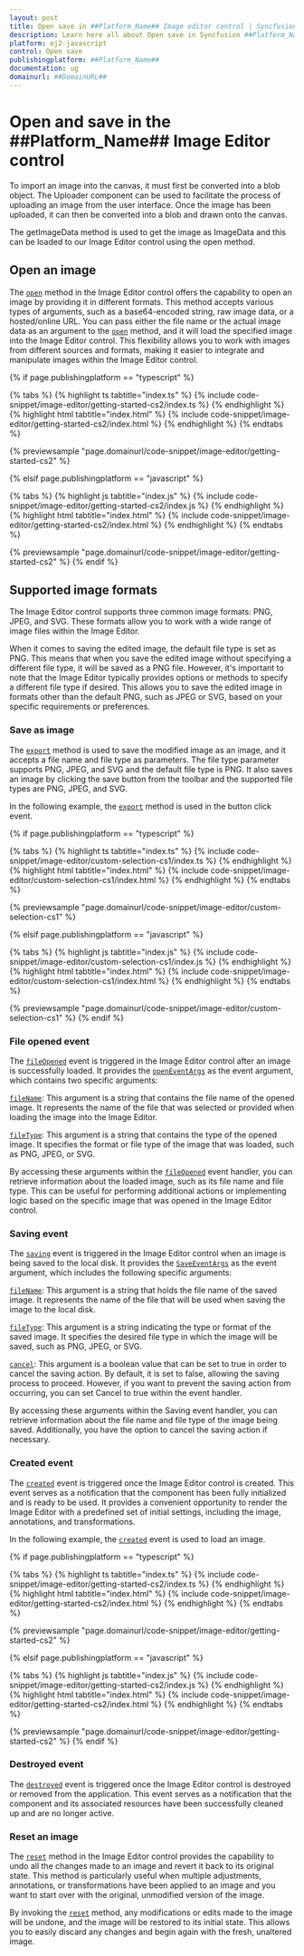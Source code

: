 ```yaml
---
layout: post
title: Open save in ##Platform_Name## Image editor control | Syncfusion
description: Learn here all about Open save in Syncfusion ##Platform_Name## Image editor control of Syncfusion Essential JS 2 and more.
platform: ej2-javascript
control: Open save 
publishingplatform: ##Platform_Name##
documentation: ug
domainurl: ##DomainURL##
---
```


# Open and save in the ##Platform_Name## Image Editor control

To import an image into the canvas, it must first be converted into a blob object. The Uploader component can be used to facilitate the process of uploading an image from the user interface. Once the image has been uploaded, it can then be converted into a blob and drawn onto the canvas.

The getImageData method is used to get the image as ImageData and this can be loaded to our Image Editor control using the open method.

## Open an image

The [`open`](../../api/image-editor/#open) method in the Image Editor control offers the capability to open an image by providing it in different formats. This method accepts various types of arguments, such as a base64-encoded string, raw image data, or a hosted/online URL. You can pass either the file name or the actual image data as an argument to the [`open`](../../api/image-editor/#open) method, and it will load the specified image into the Image Editor control. This flexibility allows you to work with images from different sources and formats, making it easier to integrate and manipulate images within the Image Editor control.

{% if page.publishingplatform == "typescript" %}

 {% tabs %}
{% highlight ts tabtitle="index.ts" %}
{% include code-snippet/image-editor/getting-started-cs2/index.ts %}
{% endhighlight %}
{% highlight html tabtitle="index.html" %}
{% include code-snippet/image-editor/getting-started-cs2/index.html %}
{% endhighlight %}
{% endtabs %}
        
{% previewsample "page.domainurl/code-snippet/image-editor/getting-started-cs2" %}

{% elsif page.publishingplatform == "javascript" %}

{% tabs %}
{% highlight js tabtitle="index.js" %}
{% include code-snippet/image-editor/getting-started-cs2/index.js %}
{% endhighlight %}
{% highlight html tabtitle="index.html" %}
{% include code-snippet/image-editor/getting-started-cs2/index.html %}
{% endhighlight %}
{% endtabs %}

{% previewsample "page.domainurl/code-snippet/image-editor/getting-started-cs2" %}
{% endif %}

## Supported image formats

The Image Editor control supports three common image formats: PNG, JPEG, and SVG. These formats allow you to work with a wide range of image files within the Image Editor.

When it comes to saving the edited image, the default file type is set as PNG. This means that when you save the edited image without specifying a different file type, it will be saved as a PNG file. However, it's important to note that the Image Editor typically provides options or methods to specify a different file type if desired. This allows you to save the edited image in formats other than the default PNG, such as JPEG or SVG, based on your specific requirements or preferences. 

### Save as image

The [`export`](../../api/image-editor/#export) method is used to save the modified image as an image, and it accepts a file name and file type as parameters. The file type parameter supports PNG, JPEG, and SVG and the default file type is PNG. It also saves an image by clicking the save button from the toolbar and the supported file types are PNG, JPEG, and SVG.

In the following example, the [`export`](../../api/image-editor/#export) method is used in the button click event.

{% if page.publishingplatform == "typescript" %}

 {% tabs %}
{% highlight ts tabtitle="index.ts" %}
{% include code-snippet/image-editor/custom-selection-cs1/index.ts %}
{% endhighlight %}
{% highlight html tabtitle="index.html" %}
{% include code-snippet/image-editor/custom-selection-cs1/index.html %}
{% endhighlight %}
{% endtabs %}
        
{% previewsample "page.domainurl/code-snippet/image-editor/custom-selection-cs1" %}

{% elsif page.publishingplatform == "javascript" %}

{% tabs %}
{% highlight js tabtitle="index.js" %}
{% include code-snippet/image-editor/custom-selection-cs1/index.js %}
{% endhighlight %}
{% highlight html tabtitle="index.html" %}
{% include code-snippet/image-editor/custom-selection-cs1/index.html %}
{% endhighlight %}
{% endtabs %}

{% previewsample "page.domainurl/code-snippet/image-editor/custom-selection-cs1" %}
{% endif %}

### File opened event

The [`fileOpened`](../../api/image-editor/#fileOpened) event is triggered in the Image Editor control after an image is successfully loaded. It provides the [`openEventArgs`](../../api/image-editor/#openEventArgs) as the event argument, which contains two specific arguments:

[`fileName`](../../api/image-editor/#fileName): This argument is a string that contains the file name of the opened image. It represents the name of the file that was selected or provided when loading the image into the Image Editor.

[`fileType`](../../api/image-editor/#fileType): This argument is a string that contains the type of the opened image. It specifies the format or file type of the image that was loaded, such as PNG, JPEG, or SVG. 

By accessing these arguments within the [`fileOpened`](../../api/image-editor/#fileOpened) event handler, you can retrieve information about the loaded image, such as its file name and file type. This can be useful for performing additional actions or implementing logic based on the specific image that was opened in the Image Editor control. 

### Saving event

The [`saving`](../../api/image-editor/#saving) event is triggered in the Image Editor control when an image is being saved to the local disk. It provides the [`SaveEventArgs`](../../api/image-editor/saveEventArgs/) as the event argument, which includes the following specific arguments: 

[`fileName`](../../api/image-editor/#fileName): This argument is a string that holds the file name of the saved image. It represents the name of the file that will be used when saving the image to the local disk.

[`fileType`](../../api/image-editor/#fileType): This argument is a string indicating the type or format of the saved image. It specifies the desired file type in which the image will be saved, such as PNG, JPEG, or SVG.

[`cancel`](../../api/image-editor/#cancel): This argument is a boolean value that can be set to true in order to cancel the saving action. By default, it is set to false, allowing the saving process to proceed. However, if you want to prevent the saving action from occurring, you can set Cancel to true within the event handler.

By accessing these arguments within the Saving event handler, you can retrieve information about the file name and file type of the image being saved. Additionally, you have the option to cancel the saving action if necessary.

### Created event

The [`created`](../../api/image-editor/#created) event is triggered once the Image Editor control is created. This event serves as a notification that the component has been fully initialized and is ready to be used. It provides a convenient opportunity to render the Image Editor with a predefined set of initial settings, including the image, annotations, and transformations.

In the following example, the [`created`](../../api/image-editor/#created) event is used to load an image.

{% if page.publishingplatform == "typescript" %}

 {% tabs %}
{% highlight ts tabtitle="index.ts" %}
{% include code-snippet/image-editor/getting-started-cs2/index.ts %}
{% endhighlight %}
{% highlight html tabtitle="index.html" %}
{% include code-snippet/image-editor/getting-started-cs2/index.html %}
{% endhighlight %}
{% endtabs %}
        
{% previewsample "page.domainurl/code-snippet/image-editor/getting-started-cs2" %}

{% elsif page.publishingplatform == "javascript" %}

{% tabs %}
{% highlight js tabtitle="index.js" %}
{% include code-snippet/image-editor/getting-started-cs2/index.js %}
{% endhighlight %}
{% highlight html tabtitle="index.html" %}
{% include code-snippet/image-editor/getting-started-cs2/index.html %}
{% endhighlight %}
{% endtabs %}

{% previewsample "page.domainurl/code-snippet/image-editor/getting-started-cs2" %}
{% endif %}

### Destroyed event

The [`destroyed`](../../api/image-editor/#destroyed) event is triggered once the Image Editor control is destroyed or removed from the application. This event serves as a notification that the component and its associated resources have been successfully cleaned up and are no longer active.

### Reset an image

The [`reset`](../../api/image-editor/#reset) method in the Image Editor control provides the capability to undo all the changes made to an image and revert it back to its original state. This method is particularly useful when multiple adjustments, annotations, or transformations have been applied to an image and you want to start over with the original, unmodified version of the image. 

By invoking the [`reset`](../../api/image-editor/#reset) method, any modifications or edits made to the image will be undone, and the image will be restored to its initial state. This allows you to easily discard any changes and begin again with the fresh, unaltered image. 